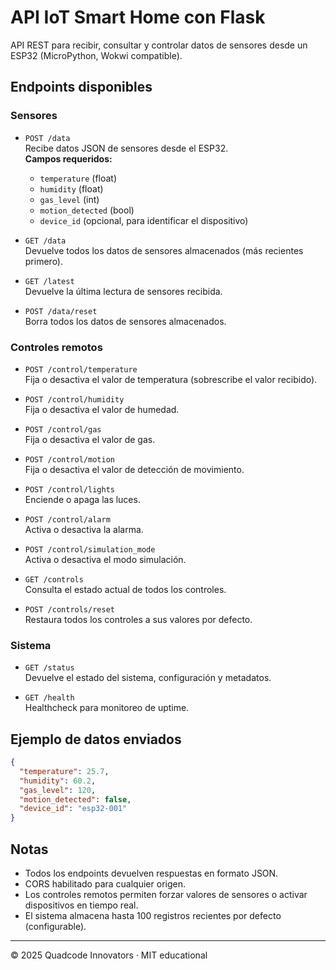 # API IoT Smart Home con Flask

API REST para recibir, consultar y controlar datos de sensores desde un ESP32 (MicroPython, Wokwi compatible).

## Endpoints disponibles

### Sensores

- `POST /data`  
  Recibe datos JSON de sensores desde el ESP32.  
  **Campos requeridos:**  
  - `temperature` (float)
  - `humidity` (float)
  - `gas_level` (int)
  - `motion_detected` (bool)
  - `device_id` (opcional, para identificar el dispositivo)

- `GET /data`  
  Devuelve todos los datos de sensores almacenados (más recientes primero).

- `GET /latest`  
  Devuelve la última lectura de sensores recibida.

- `POST /data/reset`  
  Borra todos los datos de sensores almacenados.

### Controles remotos

- `POST /control/temperature`  
  Fija o desactiva el valor de temperatura (sobrescribe el valor recibido).

- `POST /control/humidity`  
  Fija o desactiva el valor de humedad.

- `POST /control/gas`  
  Fija o desactiva el valor de gas.

- `POST /control/motion`  
  Fija o desactiva el valor de detección de movimiento.

- `POST /control/lights`  
  Enciende o apaga las luces.

- `POST /control/alarm`  
  Activa o desactiva la alarma.

- `POST /control/simulation_mode`  
  Activa o desactiva el modo simulación.

- `GET /controls`  
  Consulta el estado actual de todos los controles.

- `POST /controls/reset`  
  Restaura todos los controles a sus valores por defecto.

### Sistema

- `GET /status`  
  Devuelve el estado del sistema, configuración y metadatos.

- `GET /health`  
  Healthcheck para monitoreo de uptime.

## Ejemplo de datos enviados

```json
{
  "temperature": 25.7,
  "humidity": 60.2,
  "gas_level": 120,
  "motion_detected": false,
  "device_id": "esp32-001"
}
```

## Notas

- Todos los endpoints devuelven respuestas en formato JSON.
- CORS habilitado para cualquier origen.
- Los controles remotos permiten forzar valores de sensores o activar dispositivos en tiempo real.
- El sistema almacena hasta 100 registros recientes por defecto (configurable).

---
© 2025 Quadcode Innovators · MIT educational
